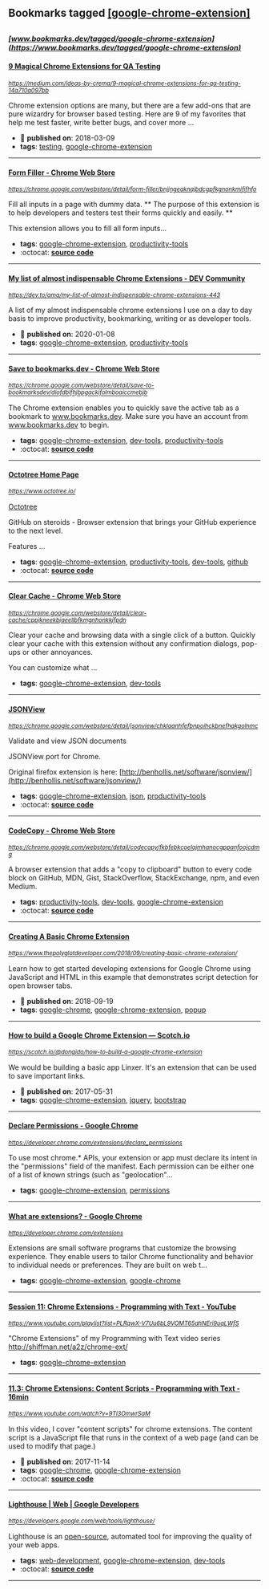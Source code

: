 ## Bookmarks tagged [[google-chrome-extension]](https://www.bookmarks.dev?q=[google-chrome-extension])

_<sup><sup>[www.bookmarks.dev/tagged/google-chrome-extension](https://www.bookmarks.dev/tagged/google-chrome-extension)</sup></sup>_
---
#### [9 Magical Chrome Extensions for QA Testing](https://medium.com/ideas-by-crema/9-magical-chrome-extensions-for-qa-testing-14a710a097bb)
_<sup>https://medium.com/ideas-by-crema/9-magical-chrome-extensions-for-qa-testing-14a710a097bb</sup>_

Chrome extension options are many, but there are a few add-ons that are pure wizardry for browser based testing. Here are 9 of my favorites that help me test faster, write better bugs, and cover more ...
* :calendar: **published on**: 2018-03-09
* **tags**: [testing](../tagged/testing.md), [google-chrome-extension](../tagged/google-chrome-extension.md)
---
#### [Form Filler - Chrome Web Store](https://chrome.google.com/webstore/detail/form-filler/bnjjngeaknajbdcgpfkgnonkmififhfo)
_<sup>https://chrome.google.com/webstore/detail/form-filler/bnjjngeaknajbdcgpfkgnonkmififhfo</sup>_

Fill all inputs in a page with dummy data.
** The purpose of this extension is to help developers and testers test their forms quickly and easily. **

This extension allows you to fill all form inputs...
* **tags**: [google-chrome-extension](../tagged/google-chrome-extension.md), [productivity-tools](../tagged/productivity-tools.md)
* :octocat: **[source code](https://github.com/husainshabbir/form-filler)**
---
#### [My list of almost indispensable Chrome Extensions - DEV Community ](https://dev.to/ama/my-list-of-almost-indispensable-chrome-extensions-443)
_<sup>https://dev.to/ama/my-list-of-almost-indispensable-chrome-extensions-443</sup>_

A list of my almost indispensable chrome extensions I use on a day to day basis to improve productivity, bookmarking, writing or as developer tools. 
* :calendar: **published on**: 2020-01-08
* **tags**: [google-chrome-extension](../tagged/google-chrome-extension.md), [productivity-tools](../tagged/productivity-tools.md)
---
#### [Save to bookmarks.dev - Chrome Web Store](https://chrome.google.com/webstore/detail/save-to-bookmarksdev/diofdblfhjbpgackifolmboaiccmebjb)
_<sup>https://chrome.google.com/webstore/detail/save-to-bookmarksdev/diofdblfhjbpgackifolmboaiccmebjb</sup>_

The Chrome extension enables you to quickly save the active tab as a bookmark to www.bookmarks.dev. Make sure you have an account from www.bookmarks.dev to begin.
* **tags**: [google-chrome-extension](../tagged/google-chrome-extension.md), [dev-tools](../tagged/dev-tools.md), [productivity-tools](../tagged/productivity-tools.md)
* :octocat: **[source code](https://github.com/CodepediaOrg/bookmarks.dev-chrome-extension)**
---
#### [Octotree Home Page](https://www.octotree.io/)
_<sup>https://www.octotree.io/</sup>_

[Octotree](https://chrome.google.com/webstore/detail/octotree/bkhaagjahfmjljalopjnoealnfndnagc)

GitHub on steroids - Browser extension that brings your GitHub experience to the next level.

Features
...
* **tags**: [google-chrome-extension](../tagged/google-chrome-extension.md), [productivity-tools](../tagged/productivity-tools.md), [dev-tools](../tagged/dev-tools.md), [github](../tagged/github.md)
* :octocat: **[source code](https://github.com/ovity/octotree)**
---
#### [Clear Cache - Chrome Web Store](https://chrome.google.com/webstore/detail/clear-cache/cppjkneekbjaeellbfkmgnhonkkjfpdn)
_<sup>https://chrome.google.com/webstore/detail/clear-cache/cppjkneekbjaeellbfkmgnhonkkjfpdn</sup>_

Clear your cache and browsing data with a single click of a button.
Quickly clear your cache with this extension without any confirmation dialogs, pop-ups or other annoyances.

You can customize what ...
* **tags**: [google-chrome-extension](../tagged/google-chrome-extension.md), [dev-tools](../tagged/dev-tools.md)
---
#### [JSONView](https://chrome.google.com/webstore/detail/jsonview/chklaanhfefbnpoihckbnefhakgolnmc)
_<sup>https://chrome.google.com/webstore/detail/jsonview/chklaanhfefbnpoihckbnefhakgolnmc</sup>_

Validate and view JSON documents

JSONView port for Chrome.

Original firefox extension is here: [http://benhollis.net/software/jsonview/](http://benhollis.net/software/jsonview/)
* **tags**: [google-chrome-extension](../tagged/google-chrome-extension.md), [json](../tagged/json.md), [productivity-tools](../tagged/productivity-tools.md)
* :octocat: **[source code](https://github.com/gildas-lormeau/JSONView-for-Chrome)**
---
#### [CodeCopy - Chrome Web Store](https://chrome.google.com/webstore/detail/codecopy/fkbfebkcoelajmhanocgppanfoojcdmg)
_<sup>https://chrome.google.com/webstore/detail/codecopy/fkbfebkcoelajmhanocgppanfoojcdmg</sup>_

A browser extension that adds a "copy to clipboard" button to every code block on GitHub, MDN, Gist, StackOverflow, StackExchange, npm, and even Medium.
* **tags**: [productivity-tools](../tagged/productivity-tools.md), [dev-tools](../tagged/dev-tools.md), [google-chrome-extension](../tagged/google-chrome-extension.md)
* :octocat: **[source code](https://github.com/zenorocha/codecopy)**
---
#### [Creating A Basic Chrome Extension](https://www.thepolyglotdeveloper.com/2018/09/creating-basic-chrome-extension/)
_<sup>https://www.thepolyglotdeveloper.com/2018/09/creating-basic-chrome-extension/</sup>_

Learn how to get started developing extensions for Google Chrome using JavaScript and HTML in this example that demonstrates script detection for open browser tabs.
* :calendar: **published on**: 2018-09-19
* **tags**: [google-chrome](../tagged/google-chrome.md), [google-chrome-extension](../tagged/google-chrome-extension.md), [popup](../tagged/popup.md)
---
#### [How to build a Google Chrome Extension ― Scotch.io](https://scotch.io/@dongido/how-to-build-a-google-chrome-extension)
_<sup>https://scotch.io/@dongido/how-to-build-a-google-chrome-extension</sup>_

We would be building a basic app Linxer. It's an extension that can be used to save important links.
* :calendar: **published on**: 2017-05-31
* **tags**: [google-chrome-extension](../tagged/google-chrome-extension.md), [jquery](../tagged/jquery.md), [bootstrap](../tagged/bootstrap.md)
---
#### [Declare Permissions - Google Chrome](https://developer.chrome.com/extensions/declare_permissions)
_<sup>https://developer.chrome.com/extensions/declare_permissions</sup>_

To use most chrome.* APIs, your extension or app must declare its intent in the "permissions" field of the manifest. Each permission can be either one of a list of known strings (such as "geolocation"...
* **tags**: [google-chrome-extension](../tagged/google-chrome-extension.md), [permissions](../tagged/permissions.md)
---
#### [What are extensions? - Google Chrome](https://developer.chrome.com/extensions)
_<sup>https://developer.chrome.com/extensions</sup>_

Extensions are small software programs that customize the browsing experience. They enable users to tailor Chrome functionality and behavior to individual needs or preferences. They are built on web t...
* **tags**: [google-chrome-extension](../tagged/google-chrome-extension.md), [google-chrome](../tagged/google-chrome.md)
---
#### [Session 11: Chrome Extensions - Programming with Text - YouTube](https://www.youtube.com/playlist?list=PLRqwX-V7Uu6bL9VOMT65ahNEri9uqLWfS)
_<sup>https://www.youtube.com/playlist?list=PLRqwX-V7Uu6bL9VOMT65ahNEri9uqLWfS</sup>_

"Chrome Extensions" of my Programming with Text video series http://shiffman.net/a2z/chrome-ext/
* **tags**: [google-chrome-extension](../tagged/google-chrome-extension.md)
---
#### [11.3: Chrome Extensions: Content Scripts - Programming with Text - 16min](https://www.youtube.com/watch?v=9Tl3OmwrSaM)
_<sup>https://www.youtube.com/watch?v=9Tl3OmwrSaM</sup>_

In this video, I cover "content scripts" for chrome extensions. The content script is a JavaScript file that runs in the context of a web page (and can be used to modify that page.)
* :calendar: **published on**: 2017-11-14
* **tags**: [google-chrome](../tagged/google-chrome.md), [google-chrome-extension](../tagged/google-chrome-extension.md)
* :octocat: **[source code](https://github.com/CodingTrain/website)**
---
#### [Lighthouse | Web | Google Developers](https://developers.google.com/web/tools/lighthouse/)
_<sup>https://developers.google.com/web/tools/lighthouse/</sup>_

Lighthouse is an [open-source](https://github.com/GoogleChrome/lighthouse), automated tool for improving the quality of your web apps.
* **tags**: [web-development](../tagged/web-development.md), [google-chrome-extension](../tagged/google-chrome-extension.md), [dev-tools](../tagged/dev-tools.md)
* :octocat: **[source code](https://github.com/GoogleChrome/lighthouse)**
---

